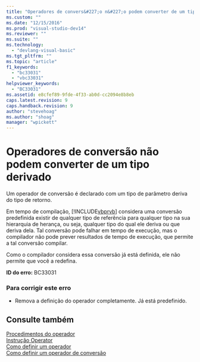 ```yaml
---
title: "Operadores de convers&#227;o n&#227;o podem converter de um tipo derivado | Microsoft Docs"
ms.custom: ""
ms.date: "12/15/2016"
ms.prod: "visual-studio-dev14"
ms.reviewer: ""
ms.suite: ""
ms.technology: 
  - "devlang-visual-basic"
ms.tgt_pltfrm: ""
ms.topic: "article"
f1_keywords: 
  - "bc33031"
  - "vbc33031"
helpviewer_keywords: 
  - "BC33031"
ms.assetid: e8cfef89-9fde-4f33-ab0d-cc2094e8b8eb
caps.latest.revision: 9
caps.handback.revision: 9
author: "stevehoag"
ms.author: "shoag"
manager: "wpickett"
---
```

# Operadores de convers&#227;o n&#227;o podem converter de um tipo derivado
Um operador de conversão é declarado com um tipo de parâmetro deriva do tipo de retorno.  
  
 Em tempo de compilação, [!INCLUDE[vbprvb](../../csharp/programming-guide/concepts/linq/includes/vbprvb_md.md)] considera uma conversão predefinida existir de qualquer tipo de referência para qualquer tipo na sua hierarquia de herança, ou seja, qualquer tipo do qual ele deriva ou que deriva dela. Tal conversão pode falhar em tempo de execução, mas o compilador não pode prever resultados de tempo de execução, que permite a tal conversão compilar.  
  
 Como o compilador considera essa conversão já está definida, ele não permite que você a redefina.  
  
 **ID do erro:** BC33031  
  
### Para corrigir este erro  
  
-   Remova a definição do operador completamente. Já está predefinido.  
  
## Consulte também  
 [Procedimentos do operador](../../visual-basic/programming-guide/language-features/procedures/operator-procedures.md)   
 [Instrução Operator](../../visual-basic/language-reference/statements/operator-statement.md)   
 [Como definir um operador](../Topic/How%20to:%20Define%20an%20Operator%20\(Visual%20Basic\).md)   
 [Como definir um operador de conversão](../../visual-basic/programming-guide/language-features/procedures/how-to-define-a-conversion-operator.md)